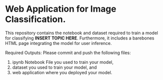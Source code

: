 # Web Application for Image Classification. 

This repository contains the notebook and dataset required to train a model for classifying **INSERT TOPIC HERE**. Furthermore, it includes a barebones HTML page integrating the model for user inference.

Required Outputs:
Please commit and push the following files:
1. ipynb Notebook File you used to train your model,
2. dataset you used to train your model, and
3. web application where you deployed your model.
